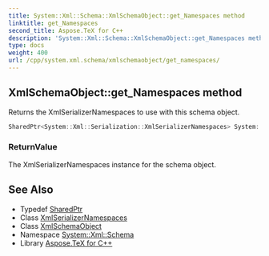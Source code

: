 ```yaml
---
title: System::Xml::Schema::XmlSchemaObject::get_Namespaces method
linktitle: get_Namespaces
second_title: Aspose.TeX for C++
description: 'System::Xml::Schema::XmlSchemaObject::get_Namespaces method. Returns the XmlSerializerNamespaces to use with this schema object in C++.'
type: docs
weight: 400
url: /cpp/system.xml.schema/xmlschemaobject/get_namespaces/
---
```

## XmlSchemaObject::get_Namespaces method


Returns the XmlSerializerNamespaces to use with this schema object.

```cpp
SharedPtr<System::Xml::Serialization::XmlSerializerNamespaces> System::Xml::Schema::XmlSchemaObject::get_Namespaces()
```


### ReturnValue

The XmlSerializerNamespaces instance for the schema object.

## See Also

* Typedef [SharedPtr](../../../system/sharedptr/)
* Class [XmlSerializerNamespaces](../../../system.xml.serialization/xmlserializernamespaces/)
* Class [XmlSchemaObject](../)
* Namespace [System::Xml::Schema](../../)
* Library [Aspose.TeX for C++](../../../)
